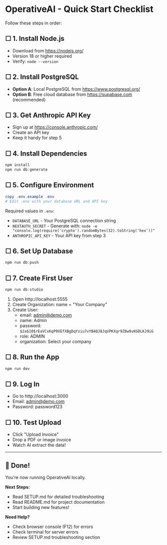 # OperativeAI - Quick Start Checklist

Follow these steps in order:

## ☐ 1. Install Node.js
- Download from https://nodejs.org/
- Version 18 or higher required
- Verify: `node --version`

## ☐ 2. Install PostgreSQL
- **Option A**: Local PostgreSQL from https://www.postgresql.org/
- **Option B**: Free cloud database from https://supabase.com (recommended)

## ☐ 3. Get Anthropic API Key
- Sign up at https://console.anthropic.com/
- Create an API key
- Keep it handy for step 5

## ☐ 4. Install Dependencies
```powershell
npm install
npm run db:generate
```

## ☐ 5. Configure Environment
```powershell
copy .env.example .env
# Edit .env with your database URL and API key
```

Required values in `.env`:
- `DATABASE_URL` - Your PostgreSQL connection string
- `NEXTAUTH_SECRET` - Generate with: `node -e "console.log(require('crypto').randomBytes(32).toString('hex'))"`
- `ANTHROPIC_API_KEY` - Your API key from step 3

## ☐ 6. Set Up Database
```powershell
npm run db:push
```

## ☐ 7. Create First User
```powershell
npm run db:studio
```

1. Open http://localhost:5555
2. Create Organization: name = "Your Company"
3. Create User:
   - email: admin@demo.com
   - name: Admin
   - password: `$2a$10$rEaVCxKqP0VEfXBgDqYziu7vYB4QJ8JqVPKXqr9Z8w9vKGDLKJ9iG`
   - role: ADMIN
   - organization: Select your company

## ☐ 8. Run the App
```powershell
npm run dev
```

## ☐ 9. Log In
- Go to http://localhost:3000
- Email: admin@demo.com
- Password: password123

## ☐ 10. Test Upload
- Click "Upload Invoice"
- Drop a PDF or image invoice
- Watch AI extract the data!

---

## 🎉 Done!

You're now running OperativeAI locally.

**Next Steps:**
- Read SETUP.md for detailed troubleshooting
- Read README.md for project documentation
- Start building new features!

**Need Help?**
- Check browser console (F12) for errors
- Check terminal for server errors
- Review SETUP.md troubleshooting section
